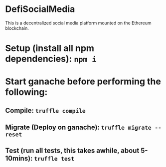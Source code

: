 # DefiSocialMedia
This is a decentralized social media platform mounted on the Ethereum blockchain. 

# Setup (install all npm dependencies): `npm i`

# Start ganache before performing the following:
## Compile: `truffle compile`

## Migrate (Deploy on ganache): `truffle migrate --reset`

## Test (run all tests, this takes awhile, about 5-10mins): `truffle test`